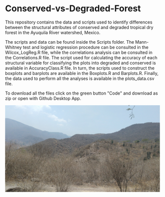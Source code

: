 # Conserved-vs-Degraded-Forest

This repository contains the data and scripts used to identify differences between the structural attributes of conserved and degraded tropical dry forest in the Ayuquila River watershed, Mexico. 

The scripts and data can be found inside the Scripts folder. The Mann-Whitney test and logistic regression procedure can be consulted in the Wilcox_LogReg.R file, while the correlations analysis can be consulted in the Correlations.R file. The script used for calculating the accuracy of each structural variable for classifying the plots into degraded and conserved is available in AccuracyClass.R file. In turn, the scripts used to construct the boxplots and barplots are available in the Boxplots.R and Barplots.R. Finally, the data used to perform all the analyses is available in the plots_data.csv file.

To download all the files click on the green button "Code" and download as zip or open with Github Desktop App.

![Ayuquila forest](/Img/Ayuquila.jpg?raw=true "Picture of a part of the Ayuquila River watershed")
